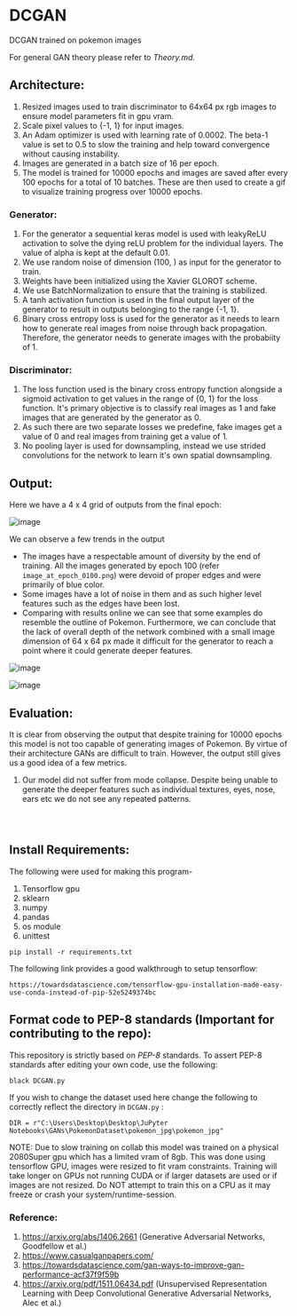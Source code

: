 # DCGAN
DCGAN trained on pokemon images

For general GAN theory please refer to *Theory.md*. 

## Architecture:

1. Resized images used to train discriminator to 64x64 px rgb images to ensure model parameters fit in gpu vram. 
2. Scale pixel values to {-1, 1} for input images.
3. An Adam optimizer is used with learning rate of 0.0002. The beta-1 value is set to 0.5 to slow the training and help toward convergence without causing instability. 
4. Images are generated in a batch size of 16 per epoch.
5. The model is trained for 10000 epochs and images are saved after every 100 epochs for a total of 10 batches. These are then used to create a gif to visualize training progress over 10000 epochs. 

### Generator:

1. For the generator a sequential keras model is used with leakyReLU activation to solve the dying reLU problem for the individual layers. The value of alpha is kept at the default 0.01.
2. We use random noise of dimension (100, ) as input for the generator to train.
3. Weights have been initialized using the Xavier GLOROT scheme. 
4. We use BatchNormalization to ensure that the training is stabilized. 
5. A tanh activation function is used in the final output layer of the generator to result in outputs belonging to the range {-1, 1}.
6. Binary cross entropy loss is used for the generator as it needs to learn how to generate real images from noise through back propagation. Therefore, the generator needs to generate images with the probabiity of 1.

### Discriminator: 

1. The loss function used is the binary cross entropy function alongside a sigmoid activation to get values in the range of {0, 1} for the loss function. It's primary objective is to classify real images as 1 and fake images that are generated by the generator as 0.
2. As such there are two separate losses we predefine, fake images get a value of 0 and real images from training get a value of 1.
3. No pooling layer is used for downsampling, instead we use strided convolutions for the network to learn it's own spatial downsampling.


## Output: 

Here we have a 4 x 4 grid of outputs from the final epoch: 

![image](https://user-images.githubusercontent.com/80246631/142175513-66397caa-1b79-4a6e-8e68-4ee7bc4d3b12.png)

We can observe a few trends in the output

- The images have a respectable amount of diversity by the end of training. All the images generated by epoch 100 (refer `image_at_epoch_0100.png`) were devoid of proper edges and were primarily of blue color.
- Some images have a lot of noise in them and as such higher level features such as the edges have been lost. 
- Comparing with results online we can see that some examples do resemble the outline of Pokemon. Furthermore, we can conclude that the lack of overall depth of the network combined with a small image dimension of 64 x 64 px made it difficult for the generator to reach a point where it could generate deeper features. 


![image](https://user-images.githubusercontent.com/80246631/142178623-e3b0b26d-877e-4ce6-b4aa-9b5cd6e587aa.png) 

![image](https://user-images.githubusercontent.com/80246631/142178881-57d43044-a968-47d5-be98-12877837283f.png)



## Evaluation: 

It is clear from observing the output that despite training for 10000 epochs this model is not too capable of generating images of Pokemon. By virtue of their architecture GANs are difficult to train. However, the output still gives us a good idea of a few metrics.

1. Our model did not suffer from mode collapse. Despite being unable to generate the deeper features such as individual textures, eyes, nose, ears etc we do not see any repeated patterns.  

 ```
  
  
 ```
 ## Install Requirements: 
 
 The following were used for making this program-
 1. Tensorflow gpu
 2. sklearn
 3. numpy
 4. pandas
 5. os module
 6. unittest
 
 ```
 pip install -r requirements.txt
 
 ```
The following link provides a good walkthrough to setup tensorflow:

```
https://towardsdatascience.com/tensorflow-gpu-installation-made-easy-use-conda-instead-of-pip-52e5249374bc
```

## Format code to PEP-8 standards (Important for contributing to the repo): 
 
 This repository is strictly based on *PEP-8* standards. To assert PEP-8 standards after editing your own code, use the following: 
 
 ```
 black DCGAN.py

 ```
 
If you wish to change the dataset used here change the following to correctly reflect the directory in `DCGAN.py` :

`DIR = r"C:\Users\Desktop\Desktop\JuPyter Notebooks\GANs\PokemonDataset\pokemon_jpg\pokemon_jpg"`


NOTE: Due to slow training on collab this model was trained on a physical 2080Super gpu which has a limited vram of 8gb. This was done using tensorflow GPU, images were resized to fit vram constraints. Training will take longer on GPUs not running CUDA or if larger datasets are used or if images are not resized. Do NOT attempt to train this on a CPU as it may freeze or crash your system/runtime-session.

 
### Reference: 

1. https://arxiv.org/abs/1406.2661 (Generative Adversarial Networks, Goodfellow et al.)
2. https://www.casualganpapers.com/
3. https://towardsdatascience.com/gan-ways-to-improve-gan-performance-acf37f9f59b
4. https://arxiv.org/pdf/1511.06434.pdf (Unsupervised Representation Learning with Deep Convolutional Generative Adversarial Networks, Alec et al.)
 
